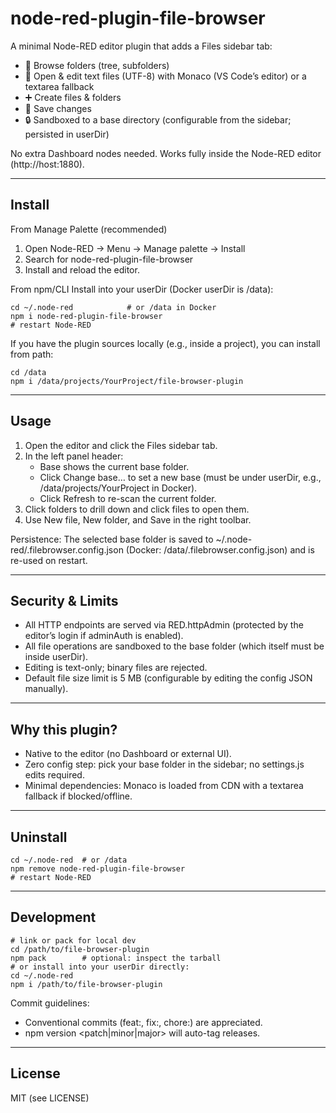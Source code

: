 # node-red-plugin-file-browser

A minimal Node-RED editor plugin that adds a Files sidebar tab:

- 📁 Browse folders (tree, subfolders)
- 📝 Open & edit text files (UTF-8) with Monaco (VS Code’s editor) or a textarea fallback
- ➕ Create files & folders
- 💾 Save changes
- 🔒 Sandboxed to a base directory (configurable from the sidebar; persisted in userDir)

No extra Dashboard nodes needed. Works fully inside the Node-RED editor (http://host:1880).

---

## Install

From Manage Palette (recommended)
1. Open Node-RED → Menu → Manage palette → Install
2. Search for node-red-plugin-file-browser
3. Install and reload the editor.

From npm/CLI
Install into your userDir (Docker userDir is /data):

    cd ~/.node-red            # or /data in Docker
    npm i node-red-plugin-file-browser
    # restart Node-RED

If you have the plugin sources locally (e.g., inside a project), you can install from path:

    cd /data
    npm i /data/projects/YourProject/file-browser-plugin

---

## Usage

1. Open the editor and click the Files sidebar tab.
2. In the left panel header:
   - Base shows the current base folder.
   - Click Change base… to set a new base (must be under userDir, e.g., /data/projects/YourProject in Docker).
   - Click Refresh to re-scan the current folder.
3. Click folders to drill down and click files to open them.
4. Use New file, New folder, and Save in the right toolbar.

Persistence: The selected base folder is saved to ~/.node-red/.filebrowser.config.json (Docker: /data/.filebrowser.config.json) and is re-used on restart.

---

## Security & Limits

- All HTTP endpoints are served via RED.httpAdmin (protected by the editor’s login if adminAuth is enabled).
- All file operations are sandboxed to the base folder (which itself must be inside userDir).
- Editing is text-only; binary files are rejected.
- Default file size limit is 5 MB (configurable by editing the config JSON manually).

---

## Why this plugin?

- Native to the editor (no Dashboard or external UI).
- Zero config step: pick your base folder in the sidebar; no settings.js edits required.
- Minimal dependencies: Monaco is loaded from CDN with a textarea fallback if blocked/offline.

---

## Uninstall

    cd ~/.node-red  # or /data
    npm remove node-red-plugin-file-browser
    # restart Node-RED

---

## Development

    # link or pack for local dev
    cd /path/to/file-browser-plugin
    npm pack        # optional: inspect the tarball
    # or install into your userDir directly:
    cd ~/.node-red
    npm i /path/to/file-browser-plugin

Commit guidelines:
- Conventional commits (feat:, fix:, chore:) are appreciated.
- npm version <patch|minor|major> will auto-tag releases.

---

## License

MIT (see LICENSE)

